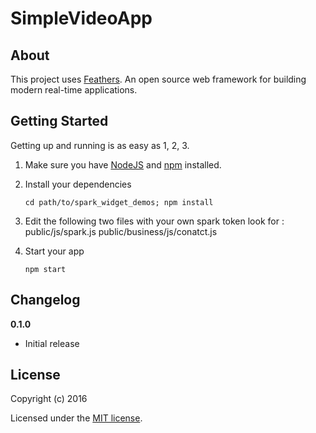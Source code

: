 # SimpleVideoApp

> 

## About

This project uses [Feathers](http://feathersjs.com). An open source web framework for building modern real-time applications.

## Getting Started

Getting up and running is as easy as 1, 2, 3.

1. Make sure you have [NodeJS](https://nodejs.org/) and [npm](https://www.npmjs.com/) installed.
2. Install your dependencies
    
    ```
    cd path/to/spark_widget_demos; npm install
    ```

3. Edit the following two  files with your own spark token look for <your token here>:
   public/js/spark.js
   public/business/js/conatct.js

4. Start your app
    
    ```
    npm start
    ```


## Changelog

__0.1.0__

- Initial release

## License

Copyright (c) 2016

Licensed under the [MIT license](LICENSE).
